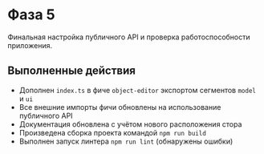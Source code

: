 # Фаза 5

Финальная настройка публичного API и проверка работоспособности приложения.

## Выполненные действия

- Дополнен `index.ts` в фиче `object-editor` экспортом сегментов `model` и `ui`
- Все внешние импорты фичи обновлены на использование публичного API
- Документация обновлена с учётом нового расположения стора
- Произведена сборка проекта командой `npm run build`
- Выполнен запуск линтера `npm run lint` (обнаружены ошибки)


